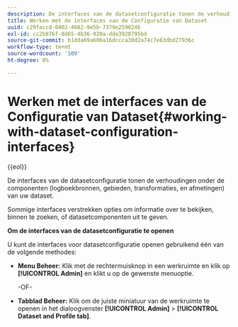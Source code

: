 ```yaml
---
description: De interfaces van de datasetconfiguratie tonen de verhoudingen onder de componenten (logboekbronnen, gebieden, transformaties, en afmetingen) van uw dataset.
title: Werken met de interfaces van de Configuratie van Dataset
uuid: c29faccd-0402-4982-9e5b-7379e2590246
exl-id: cc2b876f-8d65-4b36-920a-dde3928795bd
source-git-commit: b1dda69a606a16dccca30d2a74c7e63dbd27936c
workflow-type: tm+mt
source-wordcount: '109'
ht-degree: 0%

---
```


# Werken met de interfaces van de Configuratie van Dataset{#working-with-dataset-configuration-interfaces}

{{eol}}

De interfaces van de datasetconfiguratie tonen de verhoudingen onder de componenten (logboekbronnen, gebieden, transformaties, en afmetingen) van uw dataset.

Sommige interfaces verstrekken opties om informatie over te bekijken, binnen te zoeken, of datasetcomponenten uit te geven.

**Om de interfaces van de datasetconfiguratie te openen**

U kunt de interfaces voor datasetconfiguratie openen gebruikend één van de volgende methodes:

* **Menu Beheer:** Klik met de rechtermuisknop in een werkruimte en klik op **[!UICONTROL Admin]** en klikt u op de gewenste menuoptie.

   -OF-

* **Tabblad Beheer:** Klik om de juiste miniatuur van de werkruimte te openen in het dialoogvenster **[!UICONTROL Admin]** > **[!UICONTROL Dataset and Profile tab]**.
